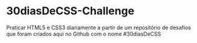 # 30diasDeCSS-Challenge
Praticar HTML5 e CSS3 diariamente a partir de um repositório de desafios que foram criados aqui no Github com o nome #30diasDeCSS
